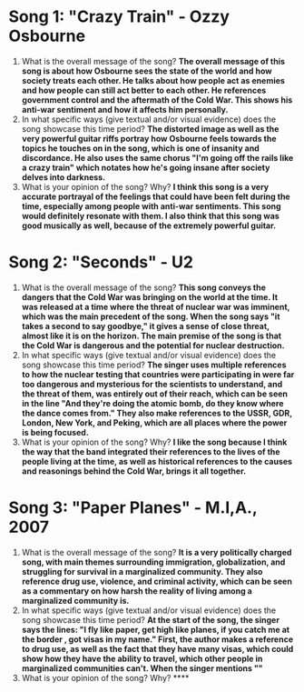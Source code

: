 # Song 1: "Crazy Train" - Ozzy Osbourne
1. What is the overall message of the song? **The overall message of this song is about how Osbourne sees the state of the world and how society treats each other. He talks about how people act as enemies and how people can still act better to each other. He references government control and the aftermath of the Cold War. This shows his anti-war sentiment and how it affects him personally.**
2. In what specific ways (give textual and/or visual evidence) does the song showcase this time period? **The distorted image as well as the very powerful guitar riffs portray how Osbourne feels towards the topics he touches on in the song, which is one of insanity and discordance. He also uses the same chorus "I'm going off the rails like a crazy train" which notates how he's going insane after society delves into darkness.**
3. What is your opinion of the song? Why? **I think this song is a very accurate portrayal of the feelings that could have been felt during the time, especially among people with anti-war sentiments. This song would definitely resonate with them. I also think that this song was good musically as well, because of the extremely powerful guitar.**
# Song 2: "Seconds" - U2
1. What is the overall message of the song? **This song conveys the dangers that the Cold War was bringing on the world at the time. It was released at a time where the threat of nuclear war was imminent, which was the main precedent of the song. When the song says "it takes a second to say goodbye," it gives a sense of close threat, almost like it is on the horizon. The main premise of the song is that the Cold War is dangerous and the potential for nuclear destruction.**
2. In what specific ways (give textual and/or visual evidence) does the song showcase this time period? **The singer uses multiple references to how the nuclear testing that countries were participating in were far too dangerous and mysterious for the scientists to understand, and the threat of them, was entirely out of their reach, which can be seen in the line "And they're doing the atomic bomb, do they know where the dance comes from." They also make references to the USSR, GDR, London, New York, and Peking, which are all places where the power is being focused.**
3. What is your opinion of the song? Why? **I like the song because I think the way that the band integrated their references to the lives of the people living at the time, as well as historical references to the causes and reasonings behind the Cold War, brings it all together.**
# Song 3: "Paper Planes" - M.I,A., 2007
1. What is the overall message of the song? **It is a very politically charged song, with main themes surrounding immigration, globalization, and struggling for survival in a marginalized community. They also reference drug use, violence, and criminal activity, which can be seen as a commentary on how harsh the reality of living among a marginalized community is.**
2. In what specific ways (give textual and/or visual evidence) does the song showcase this time period? **At the start of the song, the singer says the lines: "I fly like paper, get high like planes, if you catch me at the border , got visas in my name." First, the author makes a reference to drug use, as well as the fact that they have many visas, which could show how they have the ability to travel, which other people in marginalized communities can't. When the singer mentions ""**
3. What is your opinion of the song? Why? ****